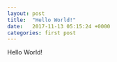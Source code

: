 ```yaml
---
layout: post
title:  "Hello World!"
date:   2017-11-13 05:15:24 +0000
categories: first post
---
```


Hello World!